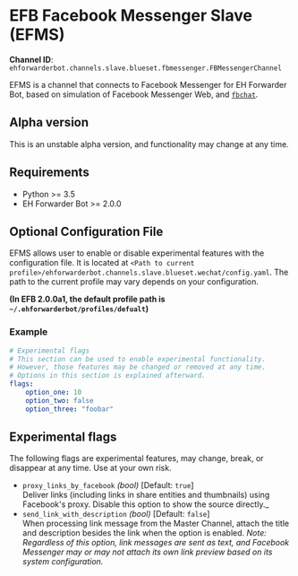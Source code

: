 # EFB Facebook Messenger Slave (EFMS)
<!-- badges -->

**Channel ID**: `ehforwarderbot.channels.slave.blueset.fbmessenger.FBMessengerChannel`

EFMS is a channel that connects to Facebook Messenger for 
EH Forwarder Bot, based on simulation of Facebook Messenger Web,
and [`fbchat`](https://github.com/carpedm20/fbchat).

## Alpha version
This is an unstable alpha version, and functionality may 
change at any time.

## Requirements
* Python >= 3.5
* EH Forwarder Bot >= 2.0.0
<!-- Other requirements go here -->

## Optional Configuration File
EFMS allows user to enable or disable experimental 
features with the configuration file. It is located at
`<Path to current profile>/ehforwarderbot.channels.slave.blueset.wechat/config.yaml`. 
The path to the current profile may vary depends on
your configuration.

__(In EFB 2.0.0a1, the default profile path is `~/.ehforwarderbot/profiles/defualt`)__

### Example

```yaml
# Experimental flags
# This section can be used to enable experimental functionality.
# However, those features may be changed or removed at any time.
# Options in this section is explained afterward.
flags:
    option_one: 10
    option_two: false
    option_three: "foobar"
```

## Experimental flags
The following flags are experimental features, may change, 
break, or disappear at any time. Use at your own risk.

* `proxy_links_by_facebook` _(bool)_  [Default: `true`]  
  Deliver links (including links in share entities and 
  thumbnails) using Facebook's proxy. Disable this option
  to show the source directly._
* `send_link_with_description` _(bool)_ [Default: `false`]  
  When processing link message from the Master Channel, 
  attach the title and description besides the link when
  the option is enabled. _Note: Regardless of this option,
  link messages are sent as text, and Facebook Messenger
  may or may not attach its own link preview based on
  its system configuration._